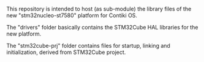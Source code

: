 This repository is intended to host (as sub-module) the library files of the new "stm32nucleo-st7580" platform for Contiki OS.

The "drivers" folder basically contains the STM32Cube HAL libraries for the new platform.

The "stm32cube-prj" folder contains files for startup, linking and initialization, derived from STM32Cube project.

